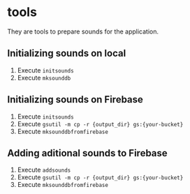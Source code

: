 # tools

They are tools to prepare sounds for the application.

## Initializing sounds on local

1. Execute `initsounds`
1. Execute `mksounddb`

## Initializing sounds on Firebase

1. Execute `initsounds`
1. Execute `gsutil -m cp -r {output_dir} gs:{your-bucket}`
1. Execute `mksounddbfromfirebase`


## Adding aditional sounds to Firebase

1. Execute `addsounds`
1. Execute `gsutil -m cp -r {output_dir} gs:{your-bucket}`
1. Execute `mksounddbfromfirebase`
